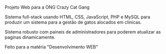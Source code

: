 Projeto Web para a ONG Crazy Cat Gang

Sistema full-stack usando HTML, CSS, JavaScript, PHP e MySQL
para produzir um sistema para a gestão de gatos alocados em clinicas.

Sistema robusto com paineis de administradores para poderem atualizar as
paginas dinamicamente.

Feito para a matéria "Desenvolvimento WEB"
